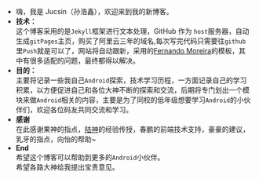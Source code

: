  - 嗨，我是 Jucsin（孙浩鑫），欢迎来到我的新博客。
- **技术：**   
这个博客采用的是`Jekyll`框架进行文本处理，GitHub 作为 `host`服务器，自动生成`gitPages`主页，购买了阿里云三年的域名,每次写完代码只需要往`github`里`Push`就是可以了，网站将自动跟新，采用的[Fernando Moreira](https://github.com/nandomoreirame/nandomoreira-jekyll-theme)的模板，其中有很多适配的问题，最终都得以解决。
- **目的：**   
主要将记录一些我自己`Android`探索，技术学习历程，一方面记录自己的学习积累，以方便促进自己和各位大神不断的探索和交流，后期将专门划出一个模块来做`Android`相关的内容，主要是为了同校的低年级想要学习`Android`的小伙伴们，欢迎各位码友共同交流和学习。   
- **感谢**   
在此感谢果神的指点，[陆神](https://ilulu.xyz/)的经验传授，春鹏的前端技术支持，豪豪的建议，乳牙的指点，向怡的帮助~  
- **End**    
 希望这个博客可以帮助到更多的`Android`小伙伴。  
 希望各路大神给我提出宝贵意见。


